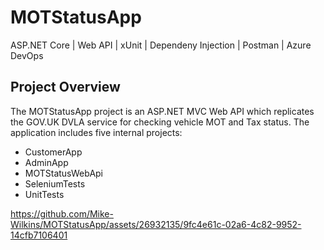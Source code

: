 # MOTStatusApp
ASP.NET Core | Web API | xUnit | Dependeny Injection | Postman | Azure DevOps

## Project Overview
The MOTStatusApp project is an ASP.NET MVC Web API which replicates the GOV.UK DVLA service for checking vehicle MOT and Tax status. The application includes five internal projects:

* CustomerApp
* AdminApp
* MOTStatusWebApi
* SeleniumTests
* UnitTests




https://github.com/Mike-Wilkins/MOTStatusApp/assets/26932135/9fc4e61c-02a6-4c82-9952-14cfb7106401

